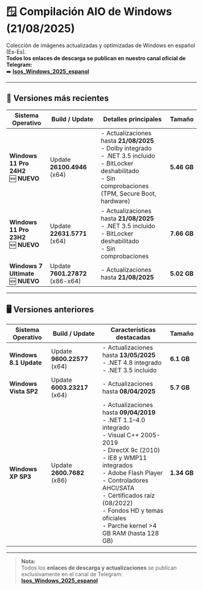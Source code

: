 # 🪟 Compilación AIO de Windows (21/08/2025)

Colección de imágenes actualizadas y optimizadas de Windows en español (Es-Es).  
**Todos los enlaces de descarga se publican en nuestro canal oficial de Telegram:**  
➡️ **[Isos_Windows_2025_espanol](https://t.me/Isos_Windows_2025_espanol)**

---

## 🚀 Versiones más recientes

| Sistema Operativo               | Build / Update                            | Detalles principales                                                                 | Tamaño   |
|---------------------------------|--------------------------------------------|---------------------------------------------------------------------------------------|----------|
| **Windows 11 Pro 24H2** <br> 🆕 **NUEVO** | Update **26100.4946** (x64)                 | - Actualizaciones hasta **21/08/2025**<br>- Dolby integrado<br>- .NET 3.5 incluido<br>- BitLocker deshabilitado<br>- Sin comprobaciones (TPM, Secure Boot, hardware) | **5.46 GB** |
| **Windows 11 Pro 23H2** <br> 🆕 **NUEVO** | Update **22631.5771** (x64)                 | - Actualizaciones hasta **21/08/2025**<br>- .NET 3.5 incluido<br>- BitLocker deshabilitado<br>- Sin comprobaciones | **7.66 GB** |
| **Windows 7 Ultimate** <br> 🆕 **NUEVO**  | Update **7601.27872** (x86-x64)             | - Actualizaciones hasta **21/08/2025**                                                | **5.02 GB** |

---

## 🖥 Versiones anteriores

| Sistema Operativo       | Build / Update                            | Características destacadas                                                                 | Tamaño   |
|--------------------------|--------------------------------------------|---------------------------------------------------------------------------------------------|----------|
| **Windows 8.1 Update**   | Update **9600.22577** (x64)                 | - Actualizaciones hasta **13/05/2025**<br>- .NET 4.8 integrado<br>- .NET 3.5 incluido         | **6.1 GB** |
| **Windows Vista SP2**    | Update **6003.23217** (x64)                 | - Actualizaciones hasta **08/04/2025**                                                      | **5.7 GB** |
| **Windows XP SP3**       | Update **2600.7682** (x86)                  | - Actualizaciones hasta **09/04/2019**<br>- .NET 1.1–4.0 integrado<br>- Visual C++ 2005-2019<br>- DirectX 9c (2010)<br>- IE8 y WMP11 integrados<br>- Adobe Flash Player<br>- Controladores AHCI/SATA<br>- Certificados raíz (08/2022)<br>- Fondos HD y temas oficiales<br>- Parche kernel >4 GB RAM (hasta 128 GB) | **1.34 GB** |

---

> **Nota:**  
> Todos los **enlaces de descarga y actualizaciones** se publican exclusivamente en el canal de Telegram:  
> **[Isos_Windows_2025_espanol](https://t.me/Isos_Windows_2025_espanol)**
